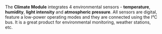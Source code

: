 The **Climate Module** integrates 4 environmental sensors - **temperature**, **humidity**, **light intensity** and **atmospheric pressure**. All sensors are digital, feature a low-power operating modes and they are connected using the I²C bus. It is a great product for environmental monitoring, weather stations, etc.

